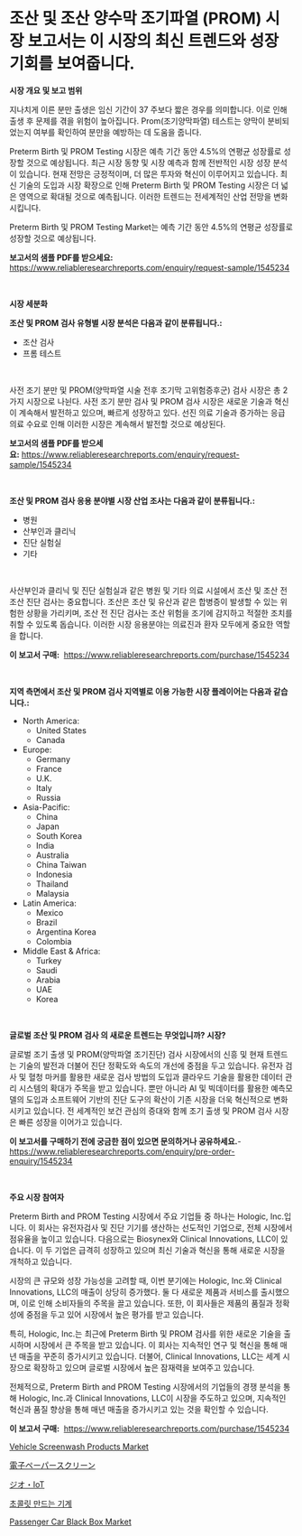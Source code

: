 <p><h1>조산 및 조산 양수막 조기파열 (PROM) 시장 보고서는 이 시장의 최신 트렌드와 성장 기회를 보여줍니다.</h1></p><p><strong>시장 개요 및 보고 범위</strong></p>
<p><p>지나치게 이른 분만 출생은 임신 기간이 37 주보다 짧은 경우를 의미합니다. 이로 인해 출생 후 문제를 겪을 위험이 높아집니다. Prom(조기양막파열) 테스트는 양막이 분비되었는지 여부를 확인하여 분만을 예방하는 데 도움을 줍니다.</p><p>Preterm Birth 및 PROM Testing 시장은 예측 기간 동안 4.5%의 연평균 성장률로 성장할 것으로 예상됩니다. 최근 시장 동향 및 시장 예측과 함께 전반적인 시장 성장 분석이 있습니다. 현재 전망은 긍정적이며, 더 많은 투자와 혁신이 이루어지고 있습니다. 최신 기술의 도입과 시장 확장으로 인해 Preterm Birth 및 PROM Testing 시장은 더 넓은 영역으로 확대될 것으로 예측됩니다. 이러한 트렌드는 전세계적인 산업 전망을 변화시킵니다.</p><p>Preterm Birth 및 PROM Testing Market는 예측 기간 동안 4.5%의 연평균 성장률로 성장할 것으로 예상됩니다.</p></p>
<p><strong>보고서의 샘플 PDF를 받으세요:</strong> <a href="https://www.reliableresearchreports.com/enquiry/request-sample/1545234">https://www.reliableresearchreports.com/enquiry/request-sample/1545234</a></p>
<p>&nbsp;</p>
<p><strong>시장 세분화</strong></p>
<p><strong>조산 및 PROM 검사 유형별 시장 분석은 다음과 같이 분류됩니다.:</strong></p>
<p><ul><li>조산 검사</li><li>프롬 테스트</li></ul></p>
<p>&nbsp;</p>
<p><p>사전 조기 분만 및 PROM(양막파열 시술 전후 조기막 고위험증후군) 검사 시장은 총 2 가지 시장으로 나뉜다. 사전 조기 분만 검사 및 PROM 검사 시장은 새로운 기술과 혁신이 계속해서 발전하고 있으며, 빠르게 성장하고 있다. 선진 의료 기술과 증가하는 응급 의료 수요로 인해 이러한 시장은 계속해서 발전할 것으로 예상된다.</p></p>
<p><strong>보고서의 샘플 PDF를 받으세요:</strong>&nbsp;<a href="https://www.reliableresearchreports.com/enquiry/request-sample/1545234">https://www.reliableresearchreports.com/enquiry/request-sample/1545234</a></p>
<p>&nbsp;</p>
<p><strong> 조산 및 PROM 검사 응용 분야별 시장 산업 조사는 다음과 같이 분류됩니다.:</strong></p>
<p><ul><li>병원</li><li>산부인과 클리닉</li><li>진단 실험실</li><li>기타</li></ul></p>
<p>&nbsp;</p>
<p><p>사산부인과 클리닉 및 진단 실험실과 같은 병원 및 기타 의료 시설에서 조산 및 조산 전 조산 진단 검사는 중요합니다. 조산은 조산 및 유산과 같은 합병증이 발생할 수 있는 위험한 상황을 가리키며, 조산 전 진단 검사는 조산 위험을 조기에 감지하고 적절한 조치를 취할 수 있도록 돕습니다. 이러한 시장 응용분야는 의료진과 환자 모두에게 중요한 역할을 합니다.</p></p>
<p><strong>이 보고서 구매:</strong>&nbsp; <a href="https://www.reliableresearchreports.com/purchase/1545234">https://www.reliableresearchreports.com/purchase/1545234</a></p>
<p>&nbsp;</p>
<p><strong>지역 측면에서 조산 및 PROM 검사 지역별로 이용 가능한 시장 플레이어는 다음과 같습니다.:</strong></p>
<p><ul>
    <li>
        North America:
        <ul>
            <li>United States</li>
            <li>Canada</li>
        </ul>
    </li>
    <li>
        Europe:
        <ul>
            <li>Germany</li>
            <li>France</li>
            <li>U.K.</li>
            <li>Italy</li>
            <li>Russia</li>
        </ul>
    </li>
    <li>
        Asia-Pacific:
        <ul>
            <li>China</li>
            <li>Japan</li>
            <li>South Korea</li>
            <li>India</li>
            <li>Australia</li>
            <li>China Taiwan</li>
            <li>Indonesia</li>
            <li>Thailand</li>
            <li>Malaysia</li>
        </ul>
    </li>
    <li>
        Latin America:
        <ul>
            <li>Mexico</li>
            <li>Brazil</li>
            <li>Argentina Korea</li>
            <li>Colombia</li>
        </ul>
    </li>
    <li>
        Middle East & Africa:
        <ul>
            <li>Turkey</li>
            <li>Saudi</li>
            <li>Arabia</li>
            <li>UAE</li>
            <li>Korea</li>
        </ul>
    </li>
    </ul></p>
<p>&nbsp;</p>
<p><strong>글로벌 조산 및 PROM 검사 의 새로운 트렌드는 무엇입니까? 시장?</strong></p>
<p><p>글로벌 조기 출생 및 PROM(양막파열 조기진단) 검사 시장에서의 신흥 및 현재 트렌드는 기술의 발전과 더불어 진단 정확도와 속도의 개선에 중점을 두고 있습니다. 유전자 검사 및 혈청 마커를 활용한 새로운 검사 방법의 도입과 클라우드 기술을 활용한 데이터 관리 시스템의 확대가 주목을 받고 있습니다. 뿐만 아니라 AI 및 빅데이터를 활용한 예측모델의 도입과 소프트웨어 기반의 진단 도구의 확산이 기존 시장을 더욱 혁신적으로 변화시키고 있습니다. 전 세계적인 보건 관심의 증대와 함께 조기 출생 및 PROM 검사 시장은 빠른 성장을 이어가고 있습니다.</p></p>
<p><strong>이 보고서를 구매하기 전에 궁금한 점이 있으면 문의하거나 공유하세요.</strong>- <a href="https://www.reliableresearchreports.com/enquiry/pre-order-enquiry/1545234">https://www.reliableresearchreports.com/enquiry/pre-order-enquiry/1545234</a></p>
<p>&nbsp;</p>
<p><strong>주요 시장 참여자</strong></p>
<p><p>Preterm Birth and PROM Testing 시장에서 주요 기업들 중 하나는 Hologic, Inc.입니다. 이 회사는 유전자검사 및 진단 기기를 생산하는 선도적인 기업으로, 전체 시장에서 점유율을 높이고 있습니다. 다음으로는 Biosynex와 Clinical Innovations, LLC이 있습니다. 이 두 기업은 급격히 성장하고 있으며 최신 기술과 혁신을 통해 새로운 시장을 개척하고 있습니다.</p><p>시장의 큰 규모와 성장 가능성을 고려할 때, 이번 분기에는 Hologic, Inc.와 Clinical Innovations, LLC의 매출이 상당히 증가했다. 둘 다 새로운 제품과 서비스를 출시했으며, 이로 인해 소비자들의 주목을 끌고 있습니다. 또한, 이 회사들은 제품의 품질과 정확성에 중점을 두고 있어 시장에서 높은 평가를 받고 있습니다.</p><p>특히, Hologic, Inc.는 최근에 Preterm Birth 및 PROM 검사를 위한 새로운 기술을 출시하며 시장에서 큰 주목을 받고 있습니다. 이 회사는 지속적인 연구 및 혁신을 통해 매년 매출을 꾸준히 증가시키고 있습니다. 더불어, Clinical Innovations, LLC는 세계 시장으로 확장하고 있으며 글로벌 시장에서 높은 잠재력을 보여주고 있습니다.</p><p>전체적으로, Preterm Birth and PROM Testing 시장에서의 기업들의 경쟁 분석을 통해 Hologic, Inc.과 Clinical Innovations, LLC이 시장을 주도하고 있으며, 지속적인 혁신과 품질 향상을 통해 매년 매출을 증가시키고 있는 것을 확인할 수 있습니다.</p></p>
<p><strong>이 보고서 구매:</strong>&nbsp;&nbsp;<a href="https://www.reliableresearchreports.com/purchase/1545234">https://www.reliableresearchreports.com/purchase/1545234</a></p>
<p><p><a href="https://issuu.com/reportprime-2/docs/vehicle-screenwash-products-market-size-2030.pptx">Vehicle Screenwash Products Market</a></p><p><a href="https://github.com/moulafa/Market-Research-Report-List-1/blob/main/590204014988.md">電子ペーパースクリーン</a></p><p><a href="https://github.com/nxboeu02965442/Market-Research-Report-List-1/blob/main/730080214987.md">ジオ・IoT</a></p><p><a href="https://github.com/mpodehpw07370073/Market-Research-Report-List-1/blob/main/499128713935.md">초콜릿 만드는 기계</a></p><p><a href="https://issuu.com/reportprime-2/docs/passenger-car-black-box-market-size-2030.pptx">Passenger Car Black Box Market</a></p></p>
